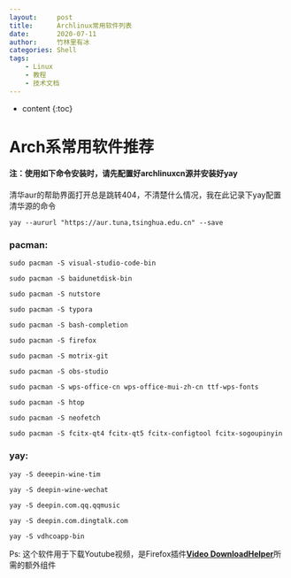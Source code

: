 ```yaml
---
layout:     post
title:      Archlinux常用软件列表
date:       2020-07-11
author:     竹林里有冰
categories: Shell
tags:
    - Linux
    - 教程
    - 技术文档
---
```


* content
{:toc}

# Arch系常用软件推荐

#### 注：使用如下命令安装时，请先配置好archlinuxcn源并安装好yay

清华aur的帮助界面打开总是跳转404，不清楚什么情况，我在此记录下yay配置清华源的命令

```
yay --aururl "https://aur.tuna,tsinghua.edu.cn" --save
```

### pacman:

```
sudo pacman -S visual-studio-code-bin
```

```
sudo pacman -S baidunetdisk-bin
```

```
sudo pacman -S nutstore
```

```
sudo pacman -S typora
```

```
sudo pacman -S bash-completion
```

```
sudo pacman -S firefox
```

```
sudo pacman -S motrix-git
```

```
sudo pacman -S obs-studio
```

```
sudo pacman -S wps-office-cn wps-office-mui-zh-cn ttf-wps-fonts
```

```
sudo pacman -S htop
```

```
sudo pacman -S neofetch
```

```
sudo pacman -S fcitx-qt4 fcitx-qt5 fcitx-configtool fcitx-sogoupinyin
```



### yay:

```
yay -S deeepin-wine-tim
```

```
yay -S deepin-wine-wechat
```

```
yay -S deepin.com.qq.qqmusic
```

```
yay -S deepin.com.dingtalk.com
```

```
yay -S vdhcoapp-bin
```

Ps: 这个软件用于下载Youtube视频，是Firefox插件[**Video DownloadHelper**](https://addons.mozilla.org/zh-CN/firefox/addon/video-downloadhelper/)所需的额外组件
